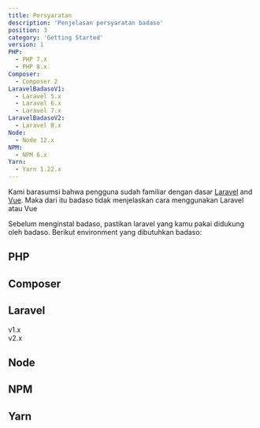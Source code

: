 ```yaml
---
title: Persyaratan
description: 'Penjelasan persyaratan badaso'
position: 3
category: 'Getting Started'
version: 1
PHP:
  - PHP 7.x
  - PHP 8.x
Composer:
  - Composer 2
LaravelBadasoV1:
  - Laravel 5.x
  - Laravel 6.x
  - Laravel 7.x
LaravelBadasoV2:
  - Laravel 8.x
Node:
  - Node 12.x
NPM:
  - NPM 6.x
Yarn:
  - Yarn 1.22.x
---
```


<alert>
Kami barasumsi bahwa pengguna sudah familiar dengan dasar <a target="_blank" href="https://laravel.com/docs/5.8">Laravel</a> and <a target="_blank" href="https://vuejs.org/v2/guide/">Vue</a>. Maka dari itu badaso tidak menjelaskan cara menggunakan Laravel atau Vue
</alert>

Sebelum menginstal badaso, pastikan laravel yang kamu pakai didukung oleh badaso. Berikut environment yang dibutuhkan badaso:

## PHP

<list :items="PHP"></list>

## Composer

<list :items="Composer"></list>

## Laravel

<badge>v1.x</badge>
<list :items="LaravelBadasoV1"></list>
<br/>
<badge>v2.x</badge>
<list :items="LaravelBadasoV2"></list>

## Node

<list :items="Node"></list>

## NPM

<list :items="NPM"></list>

## Yarn

<list :items="Yarn"></list>